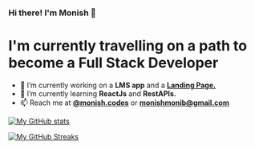 ### Hi there! I'm Monish 👋

# I'm currently travelling on a path to become a Full Stack Developer

- 🔭 I’m currently working on a **LMS app** and a [**Landing Page.**](https://bmonish.github.io/early-storage/)
- 🌱 I’m currently learning **ReactJs** and **RestAPIs.**
- 📫 Reach me at [**@monish.codes**](https://www.instagram.com/monish.codes/) or **monishmonib@gmail.com**

[![My GitHub stats](https://github-readme-stats.vercel.app/api?username=bmonish&count_private=true&show_icons=true&theme=react&hide=stars)](https://github-readme-stats.vercel.app/api?username=bmonish&count_private=true&show_icons=true&theme=react&hide=stars)

[![My GitHub Streaks](https://github-readme-streak-stats.herokuapp.com/?user=bmonish)](https://github-readme-streak-stats.herokuapp.com/?user=bmonish)

<!--
**bmonish/bmonish** is a ✨ _special_ ✨ repository because its `README.md` (this file) appears on your GitHub profile.

Here are some ideas to get you started:

- 👯 I’m looking to collaborate on ...
- 🤔 I’m looking for help with ...
- 💬 Ask me about ...

- 😄 Pronouns: ...
- ⚡ Fun fact: ...
-->
